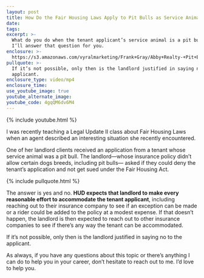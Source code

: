 ```yaml
---
layout: post
title: How Do the Fair Housing Laws Apply to Pit Bulls as Service Animals?
date:
tags:
excerpt: >-
  What do you do when the tenant applicant’s service animal is a pit bull? Today
  I’ll answer that question for you.
enclosure: >-
  https://s3.amazonaws.com/vyralmarketing/Frank+Gray/Abby+Realty-+Pit+Bulls+as+Service+Animals+and+How+They+Are+Affected+by+Fair+Housing+Laws.mp4
pullquote: >-
  If it’s not possible, only then is the landlord justified in saying no to the
  applicant.
enclosure_type: video/mp4
enclosure_time:
use_youtube_image: true
youtube_alternate_image:
youtube_code: 4gqQM6dv6M4
---
```


{% include youtube.html %}

I was recently teaching a Legal Update II class about Fair Housing Laws when an agent described an interesting situation she recently encountered.&nbsp;

One of her landlord clients received an application from a tenant whose service animal was a pit bull. The landlord—whose insurance policy didn’t allow certain dogs breeds, including pit bulls— asked if they could deny the tenant’s application and not get sued under the Fair Housing Act.

{% include pullquote.html %}

The answer is yes and no. **HUD expects that landlord to make every reasonable effort to accommodate the tenant applicant**, including reaching out to their insurance company to see if an exception can be made or a rider could be added to the policy at a modest expense. If that doesn’t happen, the landlord is then expected to reach out to other insurance companies to see if there’s any way the tenant can be accommodated.&nbsp;

If it’s not possible, only then is the landlord justified in saying no to the applicant.&nbsp;

As always, if you have any questions about this topic or there’s anything I can do to help you in your career, don’t hesitate to reach out to me. I’d love to help you.&nbsp;